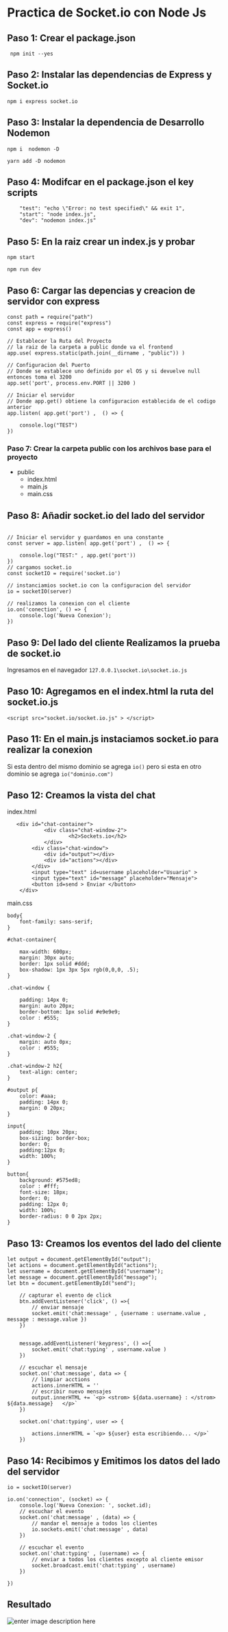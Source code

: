 # Practica de Socket.io con Node Js 

## Paso 1: Crear el package.json 

```  npm init --yes ```

## Paso 2: Instalar las dependencias de Express y Socket.io

```npm i express socket.io```


## Paso 3: Instalar la dependencia de Desarrollo Nodemon

```npm i  nodemon -D ```

```yarn add -D nodemon```


## Paso 4: Modifcar en el package.json el key scripts

```
    "test": "echo \"Error: no test specified\" && exit 1",
    "start": "node index.js",
    "dev": "nodemon index.js"
``` 

## Paso 5: En la raiz crear un index.js y probar 

```npm start```

```npm run dev ```

## Paso 6: Cargar las depencias y creacion de servidor con express 

```
const path = require("path")
const express = require("express")
const app = express()

// Establecer la Ruta del Proyecto
// la raiz de la carpeta a public donde va el frontend 
app.use( express.static(path.join(__dirname , "public")) )

// Configuracion del Puerto
// Donde se establece uno definido por el OS y si devuelve null entonces toma el 3200
app.set('port', process.env.PORT || 3200 )

// Iniciar el servidor
// Donde app.get() obtiene la configuracion establecida de el codigo anterior
app.listen( app.get('port') ,  () => {

    console.log("TEST")
})

```

### Paso 7: Crear la carpeta public con los archivos base para el proyecto

*   public
    *   index.html
    *   main.js
    *   main.css

## Paso 8: Añadir socket.io del lado del servidor 

``` 

// Iniciar el servidor y guardamos en una constante
const server = app.listen( app.get('port') ,  () => {

    console.log("TEST:" , app.get('port'))
})
// cargamos socket.io
const socketIO = require('socket.io')

// instanciamios socket.io con la configuracion del servidor
io = socketIO(server)

// realizamos la conexion con el cliente
io.on('conection', () => {
    console.log('Nueva Conexion');    
})

```

## Paso 9: Del lado del cliente Realizamos la prueba de socket.io

Ingresamos en el navegador ``` 127.0.0.1\socket.io\socket.io.js ```

## Paso 10: Agregamos en el index.html la ruta del socket.io.js 

``` <script src="socket.io/socket.io.js" > </script>  ```

## Paso 11: En el main.js instaciamos socket.io para realizar la conexion

Si esta dentro del mismo dominio se agrega ``` io() ``` pero si esta en otro dominio se agrega ``` io("dominio.com") ```


## Paso 12: Creamos la vista del chat

index.html
```
   <div id="chat-container">
            <div class="chat-window-2">
                    <h2>Sockets.io</h2>
            </div>
        <div class="chat-window">
            <div id="output"></div>
            <div id="actions"></div>
        </div>
        <input type="text" id=username placeholder="Usuario" >
        <input type="text" id="message" placeholder="Mensaje">
        <button id=send > Enviar </button>
    </div>

```

main.css

```
body{
    font-family: sans-serif;
}

#chat-container{

    max-width: 600px;
    margin: 30px auto;
    border: 1px solid #ddd;
    box-shadow: 1px 3px 5px rgb(0,0,0, .5);
}

.chat-window {

    padding: 14px 0;
    margin: auto 20px;
    border-bottom: 1px solid #e9e9e9;
    color : #555;
}

.chat-window-2 {
    margin: auto 0px;
    color : #555;
}

.chat-window-2 h2{
    text-align: center;
}

#output p{
    color: #aaa;
    padding: 14px 0;
    margin: 0 20px;
}

input{
    padding: 10px 20px;
    box-sizing: border-box;
    border: 0;
    padding:12px 0;
    width: 100%;
}

button{
    background: #575ed8;
    color : #fff; 
    font-size: 18px;
    border: 0;
    padding: 12px 0;
    width: 100%;
    border-radius: 0 0 2px 2px;
}

```

## Paso 13: Creamos los eventos del lado del cliente 

```
let output = document.getElementById("output");
let actions = document.getElementById("actions");
let username = document.getElementById("username");
let message = document.getElementById("message");
let btn = document.getElementById("send");

    // capturar el evento de click
    btn.addEventListener('click', () =>{
        // enviar mensaje
        socket.emit('chat:message' , {username : username.value , message : message.value }) 
    })

    
    message.addEventListener('keypress', () =>{
        socket.emit('chat:typing' , username.value )
    })

    // escuchar el mensaje
    socket.on('chat:message', data => {
        // limpiar acctions
        actions.innerHTML = ''
        // escribir nuevo mensajes
        output.innerHTML += `<p> <strom> ${data.username} : </strom> ${data.message}   </p>`
    })

    socket.on('chat:typing', user => {
        
        actions.innerHTML = `<p> ${user} esta escribiendo... </p>`
    })
```

## Paso 14: Recibimos y Emitimos los datos del lado del servidor 

```
io = socketIO(server)

io.on('connection', (socket) => {
    console.log('Nueva Conexion: ', socket.id);
    // escuchar el evento
    socket.on('chat:message' , (data) => {
        // mandar el mensaje a todos los clientes
        io.sockets.emit('chat:message' , data)
    })

    // escuchar el evento
    socket.on('chat:typing' , (username) => {
        // enviar a todos los clientes excepto al cliente emisor 
        socket.broadcast.emit('chat:typing' , username)
    })
   
}) 

```

## Resultado

![enter image description here](https://github.com/MrRojas/Chat-Socket.io/blob/master/public/chat.png?raw=true)




